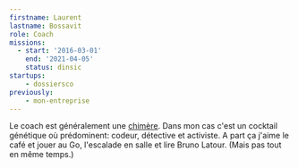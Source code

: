 ```yaml
---
firstname: Laurent
lastname: Bossavit
role: Coach
missions:
  - start: '2016-03-01'
    end: '2021-04-05'
    status: dinsic
startups:
    - dossiersco
previously:
    - mon-entreprise
---
```


Le coach est généralement une [chimère](https://fr.wikipedia.org/wiki/Chim%C3%A8re). Dans mon cas c'est un cocktail génétique où prédominent: codeur, détective et activiste. A part ça j'aime le café et jouer au Go, l'escalade en salle et lire Bruno Latour. (Mais pas tout en même temps.)
